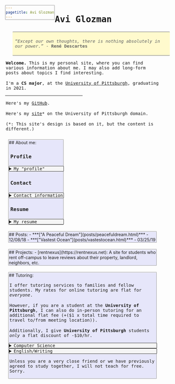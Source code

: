 ```yaml
---
pagetitle: Avi Glozman
---
```

<meta http-equiv="Content-Type" content="text/html; charset=UTF-8">
<meta name="viewport" content="width=device-width, initial-scale=1">
<link href="https://fonts.googleapis.com/css?family=Anonymous+Pro|Overpass+Mono" rel="stylesheet">
<style>
  body {
    padding: 20px;
    font-size: 14px;
  }
  h1, h2, h3 {
    padding: 5px;
    font-family: 'Anonymous Pro', monospace;
  }
  p, li {
    padding: 2px;
    font-family: 'Overpass Mono', monospace;
  }
  blockquote {
    border-width: 1px;
    border-style: solid;
    border-radius: 2px;
    border-left: 0px;
    border-right: 0px;
    width: 500px;
    padding: 6px;
    background-color: #fffacd;
  }
  details {
    font-family: 'Overpass Mono', monospace;
    background-color: #f5f5f5;
    border-width: 1px;
    border-style: solid;
    border-radius: 2px;
    word-wrap: normal;
    width: 100%;
  }
  div {
    background-color: #e6e6fa;
    border-radius: 2px;
    border-style: groove;
    border-width: 2px;
    margin: 10px;
    height: auto;
    width: auto;
    float: left;
  }
</style>

# Avi Glozman
> *“Except our own thoughts, there is nothing absolutely in our power.”* - **René Descartes**

**Welcome.** This is my personal site, where you can find various information about me.
I may also add long-form posts about topics I find interesting.

I'm a **CS major**, at the [University of Pittsburgh](https://en.wikipedia.org/wiki/University_of_Pittsburgh), graduating in 2021.

<hr align="left" width="50%">

Here's my [GitHub](https://github.com/avigloz).

Here's my [site](https://pitt.edu/~abg41)* on the University of Pittsburgh domain.

(*: This site's design is based on it, but the content is different.)

<div>
## About me:

### Profile

<details>
  <summary>My "profile"</summary>
  Contains a "profile" of myself, which essentially boils down to being an
  interesting set of data.

  Some people might find this interesting.

  [Profile](about/profile.html)
</details>

### Contact
<details>
  <summary>Contact information</summary>
  If you'd like to contact me, I prefer email.
  From there, we can move on to other methods of communication if necessary/appropriate.

  **avi[AT]avigloz[DOT]net**
</details>

### Resume
<details>
  <summary>My resume</summary>
  Here's an up-to-date copy of my resume:

  [AviGlozmanResume.docx](docs/AviGlozmanResume.docx)

</details>
</div>

<div>
## Posts:
 - ***["A Peaceful Dream"](posts/peacefuldream.html)*** - 12/08/18
 - ***["Vastest Ocean"](posts/vastestocean.html)*** - 03/25/19
</div>

<div>
## Projects:
 - [rentnexus](https://rentnexus.net): A site for students who rent off-campus to leave reviews about their property, landlord, neighbors, etc.
</div>

<div>
## Tutoring:

I offer tutoring services to families and fellow students.
My rates for online tutoring are flat for *everyone*.

However, if you are a student at the **University of Pittsburgh**, I can also do
in-person tutoring for an additional flat fee (+($1 x total time required to travel to/from meeting location)).

Additionally, I give **University of Pittsburgh** students *only* a flat discount of -$10/hr.

<details>
  <summary>Computer Science</summary>

  I am comfortable with teaching most topics in Computer Science.

  At Pitt, I am comfortable with material up to **CS 0445** (as of right now.)

  ### Rates:

  - **$30/hr** *(non-Pitt students)*
  - **$20/hr** *(Pitt students)*
</details>

<details>
  <summary>English/Writing</summary>
  My SAT Reading score (June 3rd, 2017): **730 (99th percentile)**.

  I've also written various essays and papers which have all recieved praise, as well as high grades in classes.

  I can provide examples upon request.

  ### Rates:

  - **$25/hr** *(non-Pitt students)*
  - **$15/hr** *(Pitt students)*
</details>

Unless you are a very close friend or we have previously agreed to study together, I will not teach for free. Sorry.
</div>
